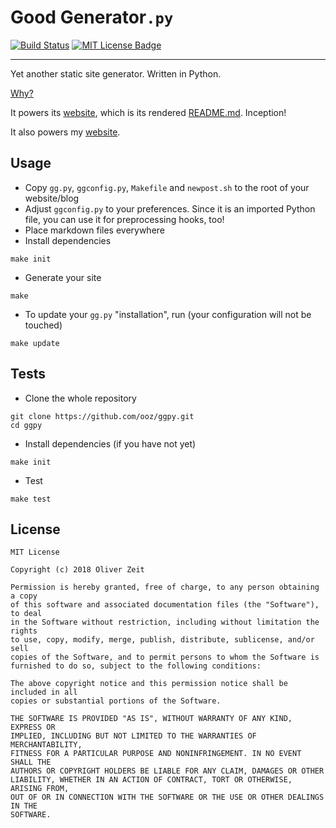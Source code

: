 # Good Generator`.py`

[![Build Status](https://travis-ci.org/ooz/ggpy.svg?branch=master)](https://travis-ci.org/ooz/ggpy)
[![MIT License Badge](https://img.shields.io/badge/license-MIT-blue.svg)](https://github.com/ooz/ggpy)

----

Yet another static site generator. Written in Python.

[Why?](https://ooz.github.io/blog/2018/why-i-wrote-yet-another-static-site-gen.html)

It powers its [website](https://ooz.github.io/ggpy), which is its rendered [README.md](https://github.com/ooz/ggpy). Inception!

It also powers my [website](https://ooz.github.io).

## Usage

* Copy `gg.py`, `ggconfig.py`, `Makefile` and `newpost.sh` to the root of your website/blog
* Adjust `ggconfig.py` to your preferences. Since it is an imported Python file, you can use it for preprocessing hooks, too!
* Place markdown files everywhere
* Install dependencies
```
make init
```
* Generate your site
```
make
```
* To update your `gg.py` "installation", run (your configuration will not be touched)
```
make update
```

## Tests

* Clone the whole repository
```
git clone https://github.com/ooz/ggpy.git
cd ggpy
```
* Install dependencies (if you have not yet)
```
make init
```
* Test
```
make test
```

## License

```
MIT License

Copyright (c) 2018 Oliver Zeit

Permission is hereby granted, free of charge, to any person obtaining a copy
of this software and associated documentation files (the "Software"), to deal
in the Software without restriction, including without limitation the rights
to use, copy, modify, merge, publish, distribute, sublicense, and/or sell
copies of the Software, and to permit persons to whom the Software is
furnished to do so, subject to the following conditions:

The above copyright notice and this permission notice shall be included in all
copies or substantial portions of the Software.

THE SOFTWARE IS PROVIDED "AS IS", WITHOUT WARRANTY OF ANY KIND, EXPRESS OR
IMPLIED, INCLUDING BUT NOT LIMITED TO THE WARRANTIES OF MERCHANTABILITY,
FITNESS FOR A PARTICULAR PURPOSE AND NONINFRINGEMENT. IN NO EVENT SHALL THE
AUTHORS OR COPYRIGHT HOLDERS BE LIABLE FOR ANY CLAIM, DAMAGES OR OTHER
LIABILITY, WHETHER IN AN ACTION OF CONTRACT, TORT OR OTHERWISE, ARISING FROM,
OUT OF OR IN CONNECTION WITH THE SOFTWARE OR THE USE OR OTHER DEALINGS IN THE
SOFTWARE.
```